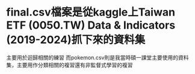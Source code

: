 ﻿# final.csv檔案是從kaggle上Taiwan ETF (0050.TW) Data & Indicators (2019-2024)抓下來的資料集
 主要用於迴歸相關的練習
 而pokemon.csv則是我當時碩一課堂主要使用的資料集，主要用作分類相關的複習還有非監督式學習的複習
